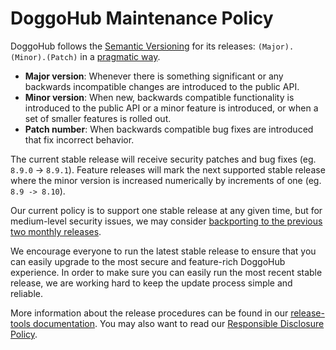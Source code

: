 # DoggoHub Maintenance Policy

DoggoHub follows the [Semantic Versioning](http://semver.org/) for its releases:
`(Major).(Minor).(Patch)` in a [pragmatic way].

- **Major version**: Whenever there is something significant or any backwards
  incompatible changes are introduced to the public API.
- **Minor version**: When new, backwards compatible functionality is introduced
  to the public API or a minor feature is introduced, or when a set of smaller
  features is rolled out.
- **Patch number**: When backwards compatible bug fixes are introduced that fix
  incorrect behavior.

The current stable release will receive security patches and bug fixes
(eg. `8.9.0` -> `8.9.1`). Feature releases will mark the next supported stable
release where the minor version is increased numerically by increments of one
(eg. `8.9 -> 8.10`).

Our current policy is to support one stable release at any given time, but for
medium-level security issues, we may consider [backporting to the previous two
monthly releases][rel-sec].

We encourage everyone to run the latest stable release to ensure that you can
easily upgrade to the most secure and feature-rich DoggoHub experience. In order
to make sure you can easily run the most recent stable release, we are working
hard to keep the update process simple and reliable.

More information about the release procedures can be found in our
[release-tools documentation][rel]. You may also want to read our
[Responsible Disclosure Policy][disclosure].

[rel-sec]: https://doggohub.com/doggohub-org/release-tools/blob/master/doc/security.md#backporting
[rel]: https://doggohub.com/doggohub-org/release-tools/blob/master/doc/
[disclosure]: https://about.doggohub.com/disclosure/
[pragmatic way]: https://gist.github.com/jashkenas/cbd2b088e20279ae2c8e
